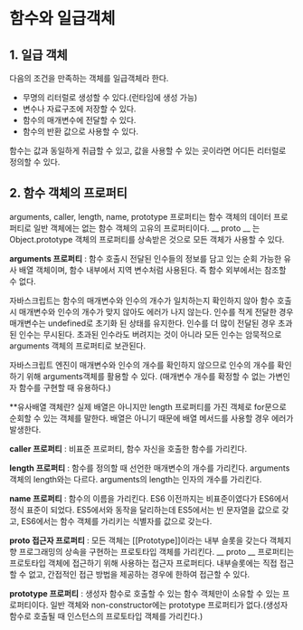 # 함수와 일급객체
## 1. 일급 객체
다음의 조건을 만족하는 객체를 일급객체라 한다.
* 무명의 리터럴로 생성할 수 있다.(런타임에 생성 가능)
* 변수나 자료구조에 저장할 수 있다.
* 함수의 매개변수에 전달할 수 있다.
* 함수의 반환 값으로 사용할 수 있다.

함수는 값과 동일하게 취급할 수 있고, 값을 사용할 수 있는 곳이라면 어디든 리터럴로 정의할 수 있다. 

## 2. 함수 객체의 프로퍼티
arguments, caller, length, name, prototype 프로퍼티는 함수 객체의 데이터 프로퍼티로 일반 객체에는 없는 함수 객체의 고유의 프로퍼티이다. 
__ proto __ 는 Object.prototype 객체의 프로퍼티를 상속받은 것으로 모든 객체가 사용할 수 있다.

__arguments 프로퍼티__ :  함수 호출시 전달된 인수들의 정보를 담고 있는 순회 가능한 유사 배열 객체이며, 함수 내부에서 지역 변수처럼 사용된다. 즉 함수 외부에서는 참조할 수 없다.

자바스크립트는 함수의 매개변수와 인수의 개수가 일치하는지 확인하지 않아 함수 호출시 매개변수와 인수의 개수가 맞지 않아도 에러가 나지 않는다. 인수를 적게 전달한 경우 매개변수는 undefined로 초기화 된 상태를 유지한다. 인수를 더 많이 전달된 경우 초과된 인수는 무시된다. 초과된 인수라도 버려지는 것이 아니라 모든 인수는 암묵적으로 arguments 객체의 프로퍼티로 보관된다.

자바스크립트 엔진이 매개변수와 인수의 개수를 확인하지 않으므로 인수의 개수를 확인하기 위해 arguments객체를 활용할 수 있다. (매개변수 개수를 확정할 수 없는 가변인자 함수를 구현할 때 유용하다.)

**유사배열 객체란? 실제 배열은 아니지만 length 프로퍼티를 가진 객체로 for문으로 순회할 수 있는 객체를 말한다. 배열은 아니기 때문에 배열 메서드를 사용할 경우 에러가 발생한다.

__caller 프로퍼티__ : 비표준 프로퍼티, 함수 자신을 호출한 함수를 가리킨다.

__length 프로퍼티__ : 함수를 정의할 때 선언한 매개변수의 개수를 가리킨다. arguments 객체의 length와는 다르다. arguments의 length는 인자의 개수를 가리킨다.

__name 프로퍼티__ : 함수의 이름을 가리킨다. ES6 이전까지는 비표준이였다가 ES6에서 정식 표준이 되었다. ES5에서와 동작을 달리하는데 ES5에서는 빈 문자열을 값으로 갖고, ES6에서는 함수 객체를 가리키는 식별자를 값으로 갖는다.

__proto 접근자 프로퍼티__ : 모든 객체는 [[Prototype]]이라는 내부 슬롯을 갖는다 객체지향 프로그래밍의 상속을 구현하는 프로토타입 객체를 가리킨다. __ proto __ 프로퍼티는 프로토타입 객체에 접근하기 위해 사용하는 접근자 프로퍼티다. 내부슬롯에는 직접 접근할 수 없고, 간접적인 접근 방법을 제공하는 경우에 한하여 접근할 수 있다. 

__prototype 프로퍼티__ : 생성자 함수로 호출할 수 있는 함수 객체만이 소유할 수 있는 프로퍼티이다. 일반 객체와 non-constructor에는 prototype 프로퍼티가 없다.(생성자 함수로 호출될 때 인스턴스의 프로토타입 객체를 가리킨다.) 